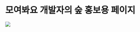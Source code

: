 # 모여봐요 개발자의 숲 홍보용 페이지

![](https://jiggloghttps.s3.ap-northeast-2.amazonaws.com/images/mogaesup.png)
